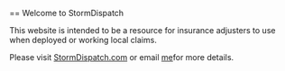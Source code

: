 == Welcome to StormDispatch

This website is intended to be a resource for insurance adjusters to use when deployed or working local claims.

Please visit [StormDispatch.com](http://www.stormdispatch.com) or email [me](mailto://michael.e.hearn@gmail.com)for more details.